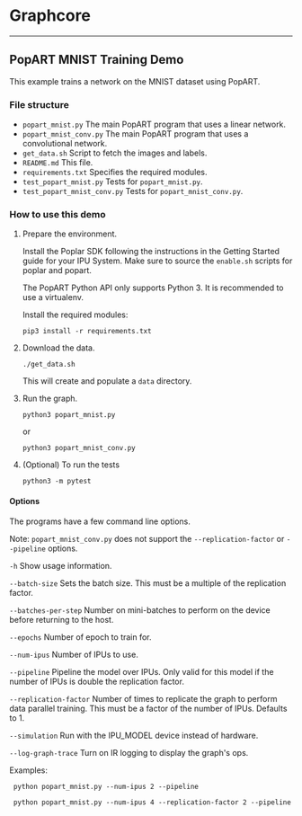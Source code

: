 # Graphcore

---
## PopART MNIST Training Demo

This example trains a network on the MNIST dataset using PopART.

### File structure

* `popart_mnist.py` The main PopART program that uses a linear network.
* `popart_mnist_conv.py` The main PopART program that uses a convolutional network.
* `get_data.sh` Script to fetch the images and labels.
* `README.md` This file.
* `requirements.txt` Specifies the required modules.
* `test_popart_mnist.py` Tests for `popart_mnist.py`.
* `test_popart_mnist_conv.py` Tests for `popart_mnist_conv.py`.

### How to use this demo

1) Prepare the environment.

   Install the Poplar SDK following the instructions in the Getting Started guide for your IPU System.
   Make sure to source the `enable.sh` scripts for poplar and popart.

   The PopART Python API only supports Python 3. It is recommended to use a virtualenv.

   Install the required modules:

       pip3 install -r requirements.txt

2) Download the data.

       ./get_data.sh

   This will create and populate a `data` directory.

4) Run the graph.

       python3 popart_mnist.py

   or

       python3 popart_mnist_conv.py

5) (Optional) To run the tests

       python3 -m pytest

#### Options
The programs have a few command line options.

Note: `popart_mnist_conv.py` does not support the `--replication-factor` or `--pipeline` options.

`-h`                  Show usage information.

`--batch-size`        Sets the batch size. This must be a multiple of the
replication factor.

`--batches-per-step`  Number on mini-batches to perform on the device before returning to the host.

`--epochs`            Number of epoch to train for.

`--num-ipus`          Number of IPUs to use.

`--pipeline`          Pipeline the model over IPUs. Only valid for this model
if the number of IPUs is double the replication factor.

`--replication-factor` Number of times to replicate the graph to perform data parallel training. This must be a factor of the number of IPUs. Defaults to 1.

`--simulation`        Run with the IPU_MODEL device instead of hardware.

`--log-graph-trace`   Turn on IR logging to display the graph's ops.


Examples:

     python popart_mnist.py --num-ipus 2 --pipeline

     python popart_mnist.py --num-ipus 4 --replication-factor 2 --pipeline
